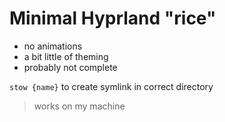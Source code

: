 # Minimal Hyprland "rice"

- no animations
- a bit little of theming
- probably not complete

`stow {name}` to create symlink in correct directory

> works on my machine
